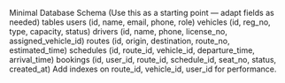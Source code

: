 Minimal Database Schema
(Use this as a starting point — adapt fields as needed)
tables
users (id, name, email, phone, role)
vehicles (id, reg_no, type, capacity, status)
drivers (id, name, phone, license_no, assigned_vehicle_id)
routes (id, origin, destination, route_no, estimated_time)
schedules (id, route_id, vehicle_id, departure_time, arrival_time)
bookings (id, user_id, route_id, schedule_id, seat_no, status, created_at)
Add indexes on route_id, vehicle_id, user_id for performance.
